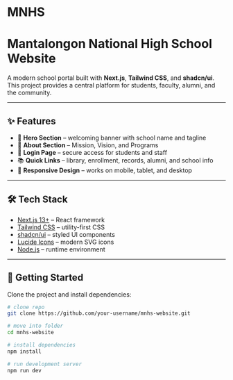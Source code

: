 # MNHS
# Mantalongon National High School Website

A modern school portal built with **Next.js**, **Tailwind CSS**, and **shadcn/ui**.  
This project provides a central platform for students, faculty, alumni, and the community.

---

## ✨ Features

- 🎉 **Hero Section** – welcoming banner with school name and tagline  
- 📖 **About Section** – Mission, Vision, and Programs  
- 🔑 **Login Page** – secure access for students and staff  
- 📚 **Quick Links** – library, enrollment, records, alumni, and school info  
- 🎨 **Responsive Design** – works on mobile, tablet, and desktop  

---

## 🛠️ Tech Stack

- [Next.js 13+](https://nextjs.org/) – React framework
- [Tailwind CSS](https://tailwindcss.com/) – utility-first CSS
- [shadcn/ui](https://ui.shadcn.com/) – styled UI components
- [Lucide Icons](https://lucide.dev/) – modern SVG icons
- [Node.js](https://nodejs.org/) – runtime environment

---

## 🚀 Getting Started

Clone the project and install dependencies:

```bash
# clone repo
git clone https://github.com/your-username/mnhs-website.git

# move into folder
cd mnhs-website

# install dependencies
npm install

# run development server
npm run dev
